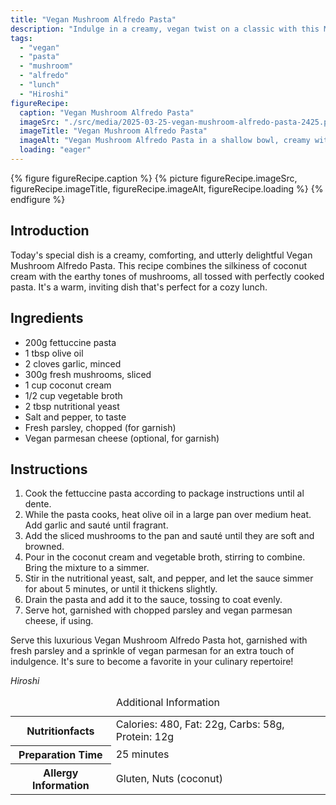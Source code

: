 ```yaml
---
title: "Vegan Mushroom Alfredo Pasta"
description: "Indulge in a creamy, vegan twist on a classic with this Mushroom Alfredo Pasta recipe, featuring coconut cream and savory mushrooms."
tags:
  - "vegan"
  - "pasta"
  - "mushroom"
  - "alfredo"
  - "lunch"
  - "Hiroshi"
figureRecipe: 
  caption: "Vegan Mushroom Alfredo Pasta"
  imageSrc: "./src/media/2025-03-25-vegan-mushroom-alfredo-pasta-2425.png"
  imageTitle: "Vegan Mushroom Alfredo Pasta"
  imageAlt: "Vegan Mushroom Alfredo Pasta in a shallow bowl, creamy with tender mushrooms and parsley, steam rising, under warm lighting on a minimalist table."
  loading: "eager"
---
```


{% figure figureRecipe.caption %}
{% picture figureRecipe.imageSrc, figureRecipe.imageTitle, figureRecipe.imageAlt, figureRecipe.loading %}
{% endfigure %}

## Introduction

Today's special dish is a creamy, comforting, and utterly delightful Vegan Mushroom Alfredo Pasta. This recipe combines the silkiness of coconut cream with the earthy tones of mushrooms, all tossed with perfectly cooked pasta. It's a warm, inviting dish that's perfect for a cozy lunch.

## Ingredients

- 200g fettuccine pasta
- 1 tbsp olive oil
- 2 cloves garlic, minced
- 300g fresh mushrooms, sliced
- 1 cup coconut cream
- 1/2 cup vegetable broth
- 2 tbsp nutritional yeast
- Salt and pepper, to taste
- Fresh parsley, chopped (for garnish)
- Vegan parmesan cheese (optional, for garnish)

## Instructions

1. Cook the fettuccine pasta according to package instructions until al dente.
2. While the pasta cooks, heat olive oil in a large pan over medium heat. Add garlic and sauté until fragrant.
3. Add the sliced mushrooms to the pan and sauté until they are soft and browned.
4. Pour in the coconut cream and vegetable broth, stirring to combine. Bring the mixture to a simmer.
5. Stir in the nutritional yeast, salt, and pepper, and let the sauce simmer for about 5 minutes, or until it thickens slightly.
6. Drain the pasta and add it to the sauce, tossing to coat evenly.
7. Serve hot, garnished with chopped parsley and vegan parmesan cheese, if using.

Serve this luxurious Vegan Mushroom Alfredo Pasta hot, garnished with fresh parsley and a sprinkle of vegan parmesan for an extra touch of indulgence. It's sure to become a favorite in your culinary repertoire!

*Hiroshi*

<table><caption class='sr-only'>Additional Information</caption><tr><th>Nutritionfacts</th><td>Calories: 480, Fat: 22g, Carbs: 58g, Protein: 12g&nbsp;</td></tr><tr><th>Preparation Time</th><td>25 minutes&nbsp;</td></tr><tr><th>Allergy Information</th><td>Gluten, Nuts (coconut)&nbsp;</td></tr></table>


